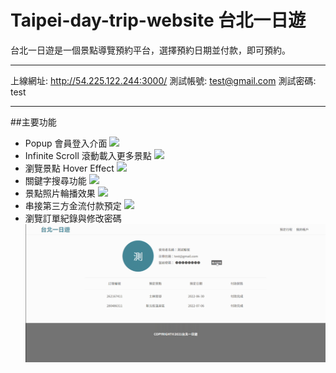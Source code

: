 # Taipei-day-trip-website 台北一日遊 
台北一日遊是一個景點導覽預約平台，選擇預約日期並付款，即可預約。 

**** 
上線網址: http://54.225.122.244:3000/ 
測試帳號: test@gmail.com 
測試密碼: test 
**** 
##主要功能 
+ Popup 會員登入介面 
  ![](https://github.com/JulieYeeee/git-work/blob/main/popup1.gif)   
+ Infinite Scroll 滾動載入更多景點 
  ![](https://github.com/JulieYeeee/git-work/blob/main/infinite%20scroll1.gif)  
+ 瀏覽景點 Hover Effect 
  ![](https://github.com/JulieYeeee/git-work/blob/main/hover1.gif)  
+ 關鍵字搜尋功能 
  ![](https://github.com/JulieYeeee/git-work/blob/main/search1.gif) 
+ 景點照片輪播效果 
  ![](https://github.com/JulieYeeee/git-work/blob/main/search1.gif) 
+ 串接第三方金流付款預定 
  ![](https://github.com/JulieYeeee/git-work/blob/main/payment2.gif) 
+ 瀏覽訂單紀錄與修改密碼
  ![](https://github.com/JulieYeeee/git-work/blob/main/password2.gif) 

